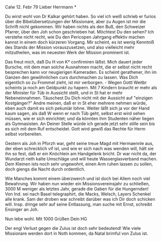  Calw 12. Febr 79
Lieber Herrmann <Mogl>*

Du wirst wohl von Dr Kalkar gehört haben. So viel ich weiß schrieb er furios über die Bibelübersetzungen der Missionare, aber zu Augen ist mir die Schrift nicht gekommen. Wir haben nichts als den Buß, den Schweizer Pfarrer, über den Joh schon geschrieben hat. Möchtest Du den sehen? Ich verstehe nicht recht, wie Du den Pericopen Jahrgang effektiv machen kannst in einem doch kürzeren Vorgang. Mir scheint, es ist wenig Kenntniß des Stands der Mission vorauszusetzen, und also vielleicht mehr mitzutheilen, was im neuesten Werk der Mission prominent ist.

Das freut mich, daß Du H von K<napp>* confirmiren läßst. Mich dauert jeder Bursche, mit dem man solche Ausnahmen macht, die er selbst nicht recht besprechen kann vor neugierigen Kameraden. Es scheint gerathener, ihn im Ganzen den gewöhnlichen curs durchmachen zu lassen. Was Dich eigentlich so zu Frommel zieht, ist mir verborgen. - Wegen Gottl Weitbr scheints ja noch am Geldpunkt zu hapern. Mit 7 Kindern braucht er mehr als der Minister für Tüb in Aussicht stellt, und in St hat er mehr Nebeneinnahmen. Täuschest Du Dich nicht mit der Aussicht auf "einzigen Kostgänger?" Andre meinen, daß er in St eher mehrere nehmen würde, eben auch damit es sich pekuniär lohne. Weiter läßt sich ja vor der Hand kaum sagen, als daß W wenn er nach Tüb geht, selbst erst wird sehen müssen, wie er sich einrichtet; und da könnten ihm Studenten näher liegen als Gymnasisten. An Deiner Stelle würde ich gerade jetzt sehr stille sein bis es sich mit dem Ruf entscheidet. Gott wird gewiß das Rechte für Herm selbst vorbereiten.

Gestern als Joh in Pforzh war, geht seine treue Magd mit Hermaennle aus, der eben schrecklich vif ist, und wie er sich nach was wenden will, hält sie ihn so fest, daß er ein Knöchlein am Handgelenk bricht. Dr war nicht da, der Wundarzt rieth kalte Umschläge und will heute Wasserglasverband machen. Dem Kleinen ists noch sehr ungewohnt, einen Arm ruhen lassen zu sollen, doch giengs die Nacht durch ordentlich.

Wie Manches kommt einem überzwerch und ist doch bei Allem noch viel Bewahrung. Wir haben nun wieder ein Missionsvereinsjahr zu schließen, 3000 M weniger als letztes Jahr, gerade die Gaben für die Hungernden! Von Ind. sei nach Basel telegraphirt, die Macks, Welsch, Layers Schenkel alle krank. Sam der droben war schreibt darüber was ich Dir doch schicken will. Insp. dringe sehr auf seine Entlassung, man suche mit Ernst, schreibt Ensinger an Joh.

Nun lebe wohl. Mit 1000 Grüßen
 Dein HG

Der engl Verlust gegen die Zulus ist doch sehr bedeutend! Wie viele Missionare werden dort in Noth kommen, da Natal brimful von Zulus ist. 